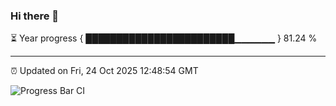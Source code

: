 ### Hi there 👋

⏳ Year progress { ████████████████████████▁▁▁▁▁▁ } 81.24 %

---

⏰ Updated on Fri, 24 Oct 2025 12:48:54 GMT

![Progress Bar CI](https://github.com/liununu/liununu/workflows/Progress%20Bar%20CI/badge.svg)
